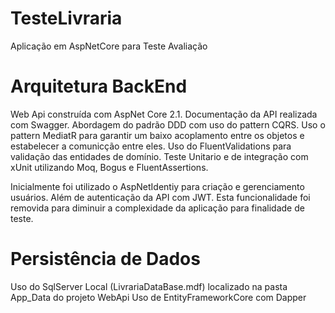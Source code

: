 # TesteLivraria
Aplicação em AspNetCore para Teste Avaliação 

# Arquitetura BackEnd
Web Api construída com AspNet Core 2.1.
Documentação da API realizada com Swagger.
Abordagem do padrão DDD com uso do pattern CQRS.
Uso o pattern MediatR para garantir um baixo acoplamento entre os objetos e estabelecer a comunicção entre eles.
Uso do FluentValidations para validação das entidades de domínio.
Teste Unitario e de integração com xUnit utilizando Moq, Bogus e FluentAssertions.

Inicialmente foi utilizado o AspNetIdentiy para criação e gerenciamento usuários. Além de autenticação da API com JWT. Esta funcionalidade foi removida para diminuir a complexidade da aplicação para finalidade de teste. 

# Persistência de Dados
Uso do SqlServer Local (LivrariaDataBase.mdf) localizado na pasta App_Data do projeto WebApi
Uso de EntityFrameworkCore com Dapper

